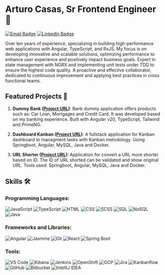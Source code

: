 # Arturo Casas, Sr Frontend Engineer 👋

[![Email Badge](https://img.shields.io/badge/arturo.quiroga@outlook.com-blue?style=for-the-badge&logo=gmail)](mailto:arturo.quiroga@outlook.com) [![LinkedIn Badge](https://img.shields.io/badge/LinkedIn-Profile-informational?style=for-the-badge&logo=linkedin)](https://www.linkedin.com/in/arturocasasq/)

Over ten years of experience, specializing in building high-performance web applications with Angular, TypeScript, and RxJS. 
My focus is on developing innovative and scalable solutions, optimizing performance to enhance user experience and positively impact business goals. Expert in state management with NGRX and implementing unit tests under TDD to ensure the highest code quality. A proactive and effective collaborator, dedicated to continuous improvement and applying best practices in cross functional teams.

## Featured Projects 🚀

 1. **Dummy Bank ([Project URL](https://artikunazo-dummybank.netlify.app/#/))**: Bank dummy application offers products such as: Car Loan, Mortgages and Credit Card. It was developed based on my banking experience. Built with Angular v20, TypeScript, Tailwind and PrimeNG.

 2. **Dashboard Kanban ([Project URL](https://github.com/Artikunazo/dashboard-kanban-v2))**: A fullstack application for Kanban dashboard to managment tasks with Kanban metodology. Using Springboot, Angular, MySQL, Java and Docker.

 3. **URL Shorter ([Project URL](https://github.com/Artikunazo/shorter-url))**: Application for convert a URL more shorter based on ID. The ID of URL shorted can be validated and show original URL. Tools used: Springboot, Angular, MySQL, Java and Docker.

## Skills 🛠️

### Programming Languages:

![JavaScript](https://img.shields.io/badge/JavaScript-F7DF1E?style=for-the-badge&logo=javascript&logoColor=black)
![TypeScript](https://img.shields.io/badge/TypeScript-3178C6?style=for-the-badge&logo=typescript&logoColor=white)
![HTML](https://img.shields.io/badge/HTML-E34F26?style=for-the-badge&logo=html5&logoColor=white)
![CSS](https://img.shields.io/badge/CSS-1572B6?style=for-the-badge&logo=css3&logoColor=white)
![SCSS](https://img.shields.io/badge/SCSS-CC6699?style=for-the-badge&logo=sass&logoColor=white)
![SQL](https://img.shields.io/badge/SQL-4479A1?style=for-the-badge&logo=postgresql&logoColor=white)
![NoSQL](https://img.shields.io/badge/NoSQL-336791?style=for-the-badge&logo=nosql&logoColor=white)
![Java](https://img.shields.io/badge/Java-007396?style=for-the-badge&logo=java&logoColor=white)

### Frameworks and Libraries:

![Angular](https://img.shields.io/badge/Angular-DD0031?style=for-the-badge&logo=angular&logoColor=white)
![Jasmine](https://img.shields.io/badge/Jasmine-8A4182?style=for-the-badge&logo=jasmine&logoColor=white)
![Git](https://img.shields.io/badge/Git-F05032?style=for-the-badge&logo=git&logoColor=white)
![React](https://img.shields.io/badge/React-61DAFB?style=for-the-badge&logo=react&logoColor=black)
![Spring Boot](https://img.shields.io/badge/Spring%20Boot-6DB33F?style=for-the-badge&logo=spring-boot&logoColor=white)

### Tools:

![VS Code](https://img.shields.io/badge/VS%20Code-007ACC?style=for-the-badge&logo=visual-studio-code&logoColor=white)
![Kibana](https://img.shields.io/badge/Kibana-005571?style=for-the-badge&logo=kibana&logoColor=white)
![Jenkins](https://img.shields.io/badge/Jenkins-D24939?style=for-the-badge&logo=jenkins&logoColor=white)
![OpenShift](https://img.shields.io/badge/OpenShift-EE0000?style=for-the-badge&logo=red-hat-open-shift&logoColor=white)
![GCP](https://img.shields.io/badge/GCP-4285F4?style=for-the-badge&logo=google-cloud&logoColor=white)
![Jira](https://img.shields.io/badge/Jira-0052CC?style=for-the-badge&logo=jira&logoColor=white)
![Kanbanflow](https://img.shields.io/badge/Kanbanflow-FFCC02?style=for-the-badge&logo=kanbanflow&logoColor=white)
![GitHub](https://img.shields.io/badge/GitHub-181717?style=for-the-badge&logo=github&logoColor=white)
![Bitbucket](https://img.shields.io/badge/Bitbucket-0052CC?style=for-the-badge&logo=bitbucket&logoColor=white)
![IntelliJ IDEA](https://img.shields.io/badge/IntelliJ%20IDEA-000000?style=for-the-badge&logo=intellij-idea&logoColor=white)
